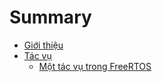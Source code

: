 # Summary

* [Giới thiệu](README.md)
* [Tác vụ](chapter1.md)
   * [Một tác vụ trong FreeRTOS](mot_tac_vu_trong_freertos.md)

